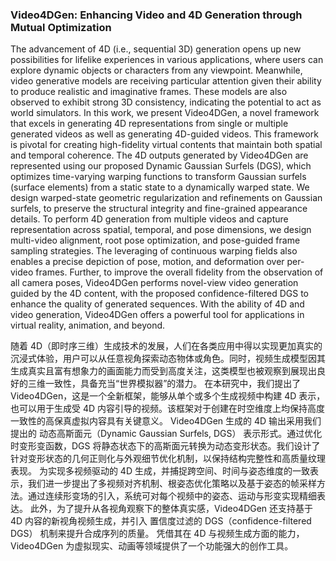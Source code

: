 ### Video4DGen: Enhancing Video and 4D Generation through Mutual Optimization

The advancement of 4D (i.e., sequential 3D) generation opens up new possibilities for lifelike experiences in various applications, where users can explore dynamic objects or characters from any viewpoint. Meanwhile, video generative models are receiving particular attention given their ability to produce realistic and imaginative frames. These models are also observed to exhibit strong 3D consistency, indicating the potential to act as world simulators. In this work, we present Video4DGen, a novel framework that excels in generating 4D representations from single or multiple generated videos as well as generating 4D-guided videos. This framework is pivotal for creating high-fidelity virtual contents that maintain both spatial and temporal coherence. The 4D outputs generated by Video4DGen are represented using our proposed Dynamic Gaussian Surfels (DGS), which optimizes time-varying warping functions to transform Gaussian surfels (surface elements) from a static state to a dynamically warped state. We design warped-state geometric regularization and refinements on Gaussian surfels, to preserve the structural integrity and fine-grained appearance details. To perform 4D generation from multiple videos and capture representation across spatial, temporal, and pose dimensions, we design multi-video alignment, root pose optimization, and pose-guided frame sampling strategies. The leveraging of continuous warping fields also enables a precise depiction of pose, motion, and deformation over per-video frames. Further, to improve the overall fidelity from the observation of all camera poses, Video4DGen performs novel-view video generation guided by the 4D content, with the proposed confidence-filtered DGS to enhance the quality of generated sequences. With the ability of 4D and video generation, Video4DGen offers a powerful tool for applications in virtual reality, animation, and beyond.

随着 4D（即时序三维）生成技术的发展，人们在各类应用中得以实现更加真实的沉浸式体验，用户可以从任意视角探索动态物体或角色。同时，视频生成模型因其生成真实且富有想象力的画面能力而受到高度关注，这类模型也被观察到展现出良好的三维一致性，具备充当“世界模拟器”的潜力。
在本研究中，我们提出了 Video4DGen，这是一个全新框架，能够从单个或多个生成视频中构建 4D 表示，也可以用于生成受 4D 内容引导的视频。该框架对于创建在时空维度上均保持高度一致性的高保真虚拟内容具有关键意义。
Video4DGen 生成的 4D 输出采用我们提出的 动态高斯面元（Dynamic Gaussian Surfels, DGS） 表示形式。通过优化时变形变函数，DGS 将静态状态下的高斯面元转换为动态变形状态。我们设计了针对变形状态的几何正则化与外观细节优化机制，以保持结构完整性和高质量纹理表现。
为实现多视频驱动的 4D 生成，并捕捉跨空间、时间与姿态维度的一致表示，我们进一步提出了多视频对齐机制、根姿态优化策略以及基于姿态的帧采样方法。通过连续形变场的引入，系统可对每个视频中的姿态、运动与形变实现精细表达。
此外，为了提升从各视角观察下的整体真实感，Video4DGen 还支持基于 4D 内容的新视角视频生成，并引入 置信度过滤的 DGS（confidence-filtered DGS） 机制来提升合成序列的质量。
凭借其在 4D 与视频生成方面的能力，Video4DGen 为虚拟现实、动画等领域提供了一个功能强大的创作工具。
